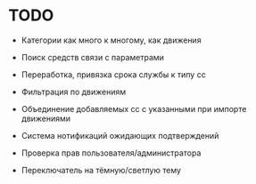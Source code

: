 # TODO
- Категории как много к многому, как движения
- Поиск средств связи с параметрами
- Переработка, привязка срока службы к типу сс
- Фильтрация по движениям
- Объединение добавляемых сс c указанными при импорте движениями
- Система нотификаций ожидающих подтверждений
- Проверка прав пользователя/администратора

- Переключатель на тёмную/светлую тему
